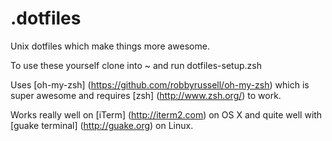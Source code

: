 # .dotfiles
Unix dotfiles which make things more awesome.

To use these yourself clone into ~ and run dotfiles-setup.zsh

Uses [oh-my-zsh] (https://github.com/robbyrussell/oh-my-zsh) which is super awesome and requires [zsh] (http://www.zsh.org/) to work.

Works really well on [iTerm] (http://iterm2.com) on OS X and quite well with [guake terminal] (http://guake.org) on Linux.
